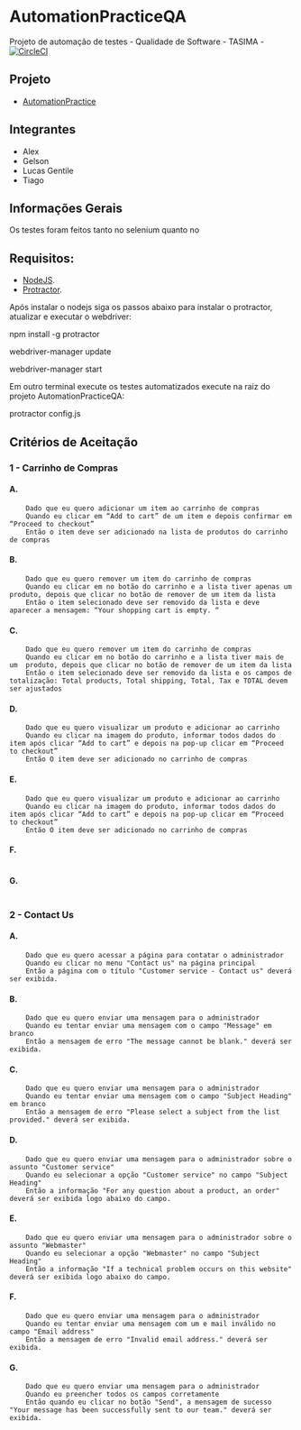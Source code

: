 # AutomationPracticeQA

Projeto de automação de testes - Qualidade de Software - TASIMA - [![CircleCI](https://circleci.com/gh/tasima-uniritter/AutomationPracticeQA.svg?style=svg)](https://circleci.com/gh/tasima-uniritter/AutomationPracticeQA)

## Projeto

* [AutomationPractice](http://automationpractice.com/index.php)

## Integrantes

* Alex
* Gelson
* Lucas Gentile
* Tiago

## Informações Gerais
Os testes foram feitos tanto no selenium quanto no 

## Requisitos:
* [NodeJS](https://https://www.notejs.org).
* [Protractor](https://http://www.protractortest.org).

Após instalar o nodejs siga os passos abaixo para instalar o protractor, atualizar e executar o webdriver:

npm install -g protractor

webdriver-manager update

webdriver-manager start

Em outro terminal execute os testes automatizados execute na raiz do projeto AutomationPracticeQA:

protractor config.js

## Critérios de Aceitação

### 1 - Carrinho de Compras

#### A.
```
    Dado que eu quero adicionar um item ao carrinho de compras
    Quando eu clicar em “Add to cart” de um item e depois confirmar em “Proceed to checkout”
    Então o item deve ser adicionado na lista de produtos do carrinho de compras
```

#### B.
```
    Dado que eu quero remover um item do carrinho de compras
    Quando eu clicar em no botão do carrinho e a lista tiver apenas um produto, depois que clicar no botão de remover de um item da lista
    Então o item selecionado deve ser removido da lista e deve aparecer a mensagem: “Your shopping cart is empty. “
```

#### C.
```    
    Dado que eu quero remover um item do carrinho de compras
    Quando eu clicar em no botão do carrinho e a lista tiver mais de um  produto, depois que clicar no botão de remover de um item da lista
    Então o item selecionado deve ser removido da lista e os campos de totalização: Total products, Total shipping, Total, Tax e TOTAL devem ser ajustados
```

#### D.
```	 
    Dado que eu quero visualizar um produto e adicionar ao carrinho
    Quando eu clicar na imagem do produto, informar todos dados do item após clicar “Add to cart” e depois na pop-up clicar em “Proceed to checkout”
    Então O item deve ser adicionado no carrinho de compras
```

#### E.
```
    Dado que eu quero visualizar um produto e adicionar ao carrinho
    Quando eu clicar na imagem do produto, informar todos dados do item após clicar “Add to cart” e depois na pop-up clicar em “Proceed to checkout”
    Então O item deve ser adicionado no carrinho de compras
```

#### F.

``` 
```

#### G.

``` 
```

### 2 - Contact Us

#### A.
```
    Dado que eu quero acessar a página para contatar o administrador
    Quando eu clicar no menu "Contact us" na página principal
    Então a página com o título "Customer service - Contact us" deverá ser exibida.
```
#### B.
```
    Dado que eu quero enviar uma mensagem para o administrador
    Quando eu tentar enviar uma mensagem com o campo "Message" em branco
    Então a mensagem de erro "The message cannot be blank." deverá ser exibida.
```
#### C.
```
    Dado que eu quero enviar uma mensagem para o administrador
    Quando eu tentar enviar uma mensagem com o campo "Subject Heading" em branco
    Então a mensagem de erro "Please select a subject from the list provided." deverá ser exibida.
```
#### D.
```
    Dado que eu quero enviar uma mensagem para o administrador sobre o assunto "Customer service"
    Quando eu selecionar a opção "Customer service" no campo "Subject Heading"
    Então a informação "For any question about a product, an order" deverá ser exibida logo abaixo do campo.
```
#### E.
```
    Dado que eu quero enviar uma mensagem para o administrador sobre o assunto "Webmaster"
    Quando eu selecionar a opção "Webmaster" no campo "Subject Heading"
    Então a informação "If a technical problem occurs on this website" deverá ser exibida logo abaixo do campo.
```
#### F.
```
    Dado que eu quero enviar uma mensagem para o administrador
    Quando eu tentar enviar uma mensagem com um e mail inválido no campo "Email address"
    Então a mensagem de erro "Invalid email address." deverá ser exibida.
```
#### G.
```
    Dado que eu quero enviar uma mensagem para o administrador
    Quando eu preencher todos os campos corretamente
    Então quando eu clicar no botão "Send", a mensagem de sucesso "Your message has been successfully sent to our team." deverá ser exibida.
```

